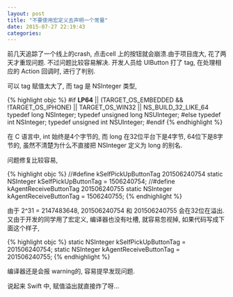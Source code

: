 ```yaml
---
layout: post
title: "不要使用宏定义去声明一个常量"
date: 2015-07-27 22:19:43
categories:
---
```


前几天追踪了一个线上的crash, 点击cell 上的按钮就会崩溃.由于项目庞大, 花了两天才重现问题.
不过问题比较容易解决. 开发人员给 UIButton 打了 tag, 在处理相应的 Action 回调时, 进行了判别.

可以 tag 赋值太大了, 而 tag 是 NSInteger 类型,

{% highlight objc %}
#if __LP64__ || (TARGET_OS_EMBEDDED && !TARGET_OS_IPHONE) || TARGET_OS_WIN32 || NS_BUILD_32_LIKE_64
typedef long NSInteger;
typedef unsigned long NSUInteger;
#else
typedef int NSInteger;
typedef unsigned int NSUInteger;
#endif
{% endhighlight %}

在 C 语言中, int 始终是4个字节的, 而 long 在32位平台下是4字节, 64位下是8字节的, 虽然不清楚为什么不直接把 NSInteger 定义为 long 的别名.

问题修复比较容易,

{% highlight objc %}
//#define kSelfPickUpButtonTag 201506240754
static NSInteger kSelfPickUpButtonTag = 1506240754;
//#define kAgentReceiveButtonTag 201506240755
static NSInteger kAgentReceiveButtonTag = 1506240755;
{% endhighlight %}

由于 2^31 = 2147483648, 201506240754 和 201506240755 会在32位在溢出.
又由于开发的同学用了宏定义, 编译器也没有吐槽, 就容易忽视掉, 如果代码写成下面这个样子,

{% highlight objc %}
static NSInteger kSelfPickUpButtonTag = 201506240754;
static NSInteger kAgentReceiveButtonTag = 201506240755;
{% endhighlight %}

编译器还是会报 warning的, 容易提早发现问题.

说起来 Swift 中, 赋值溢出就直接炸了呀...
